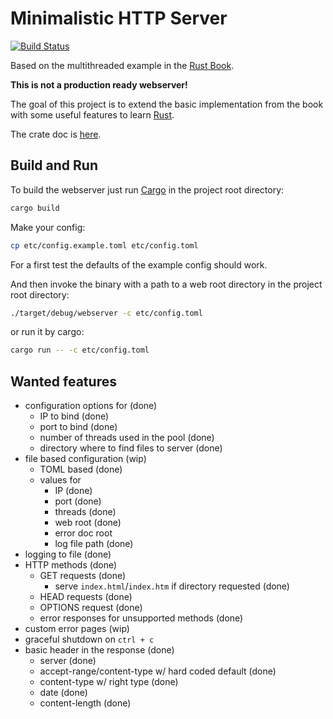 # Minimalistic HTTP Server

[![Build Status](https://travis-ci.org/Weltraumschaf/webserver.svg?branch=master)](https://travis-ci.org/Weltraumschaf/webserver)

Based on the multithreaded example in the [Rust Book][rust-book].

**This is not a production ready webserver!**

The goal of this project is to extend the basic implementation from the book with some useful features to learn [Rust][rust-lang].

The crate doc is [here][crate-doc].

## Build and Run

To build the webserver just run [Cargo][cargo] in the project root directory:

```bash
cargo build
```

Make your config:
```bash
cp etc/config.example.toml etc/config.toml
```

For a first test the defaults of the example config should work.

And then invoke the binary with a path to a web root directory in the project root directory:

```bash
./target/debug/webserver -c etc/config.toml
```

or run it by cargo:

```bash
cargo run -- -c etc/config.toml
```

## Wanted features

- configuration options for (done)
    - IP to bind (done)
    - port to bind (done)
    - number of threads used in the pool (done)
    - directory where to find files to server (done)
- file based configuration (wip)
    - TOML based (done)
    - values for 
        - IP  (done)
        - port  (done)
        - threads  (done)
        - web root  (done)
        - error doc root
        - log file path (done)
- logging to file (done)
- HTTP methods (done)
    - GET requests (done)
        - serve `index.html`/`index.htm` if directory requested (done)
    - HEAD requests (done)
    - OPTIONS request (done)
    - error responses for unsupported methods (done)
- custom error pages (wip)
- graceful shutdown on `ctrl + c`
- basic header in the response (done)
    - server (done)
    - accept-range/content-type w/ hard coded default (done)
    - content-type w/ right type (done)
    - date (done)
    - content-length (done)
    
[rust-book]:    https://doc.rust-lang.org/stable/book/second-edition/ch20-00-final-project-a-web-server.html
[rust-lang]:    https://www.rust-lang.org/
[cargo]:        https://doc.rust-lang.org/cargo/
[crate-doc]:    https://weltraumschaf.github.io/webserver/webserver/index.html
